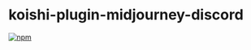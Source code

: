 # koishi-plugin-midjourney-discord

[![npm](https://img.shields.io/npm/v/koishi-plugin-midjourney-discord?style=flat-square)](https://www.npmjs.com/package/koishi-plugin-midjourney-discord)


